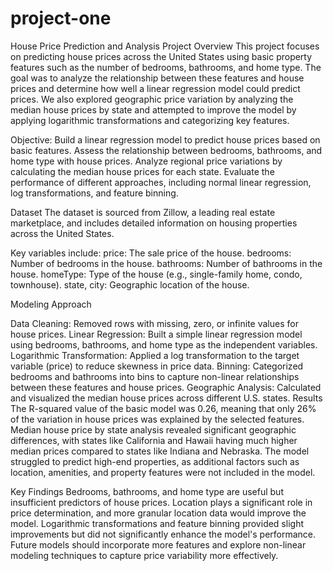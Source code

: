 # project-one
House Price Prediction and Analysis
Project Overview
This project focuses on predicting house prices across the United States using basic property features such as the number of bedrooms, bathrooms, and home type. The goal was to analyze the relationship between these features and house prices and determine how well a linear regression model could predict prices. We also explored geographic price variation by analyzing the median house prices by state and attempted to improve the model by applying logarithmic transformations and categorizing key features.

Objective: Build a linear regression model to predict house prices based on basic features.
           Assess the relationship between bedrooms, bathrooms, and home type with house prices.
           Analyze regional price variations by calculating the median house prices for each state.
           Evaluate the performance of different approaches, including normal linear regression, log transformations, and feature binning.

Dataset
The dataset is sourced from Zillow, a leading real estate marketplace, and includes detailed information on housing properties across the United States. 

Key variables include:
  price: The sale price of the house.
  bedrooms: Number of bedrooms in the house.
  bathrooms: Number of bathrooms in the house.
  homeType: Type of the house (e.g., single-family home, condo, townhouse).
  state, city: Geographic location of the house.

Modeling Approach

Data Cleaning: Removed rows with missing, zero, or infinite values for house prices.
Linear Regression: Built a simple linear regression model using bedrooms, bathrooms, and home type as the independent variables.
Logarithmic Transformation: Applied a log transformation to the target variable (price) to reduce skewness in price data.
Binning: Categorized bedrooms and bathrooms into bins to capture non-linear relationships between these features and house prices.
Geographic Analysis: Calculated and visualized the median house prices across different U.S. states.
Results
The R-squared value of the basic model was 0.26, meaning that only 26% of the variation in house prices was explained by the selected features.
Median house price by state analysis revealed significant geographic differences, with states like California and Hawaii having much higher median prices compared to states like Indiana and Nebraska.
The model struggled to predict high-end properties, as additional factors such as location, amenities, and property features were not included in the model.

Key Findings
Bedrooms, bathrooms, and home type are useful but insufficient predictors of house prices.
Location plays a significant role in price determination, and more granular location data would improve the model.
Logarithmic transformations and feature binning provided slight improvements but did not significantly enhance the model's performance.
Future models should incorporate more features and explore non-linear modeling techniques to capture price variability more effectively.

